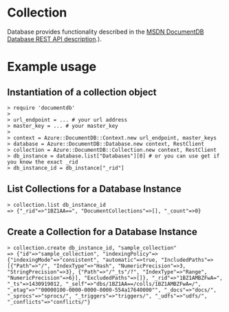 # Collection

Database provides functionality described in the [MSDN DocumentDB Database REST API description](https://msdn.microsoft.com/en-us/library/azure/dn782194.aspx).).

# Example usage

## Instantiation of a collection object
```
> require 'documentdb'
>
> url_endpoint = ... # your url address
> master_key = ... # your master_key
>
> context = Azure::DocumentDB::Context.new url_endpoint, master_keys
> database = Azure::DocumentDB::Database.new context, RestClient
> collection = Azure::DocumentDB::Collection.new context, RestClient
> db_instance = database.list["Databases"][0] # or you can use get if you know the exact _rid
> db_instance_id = db_instance["_rid"]
```

## List Collections for a Database Instance
```
> collection.list db_instance_id
=> {"_rid"=>"1BZ1AA==", "DocumentCollections"=>[], "_count"=>0}
```

## Create a Collection for a Database Instance
```
> collection.create db_instance_id, "sample_collection"
=> {"id"=>"sample_collection", "indexingPolicy"=>{"indexingMode"=>"consistent", "automatic"=>true, "IncludedPaths"=>[{"Path"=>"/", "IndexType"=>"Hash", "NumericPrecision"=>3, "StringPrecision"=>3}, {"Path"=>"/"_ts"/?", "IndexType"=>"Range", "NumericPrecision"=>6}], "ExcludedPaths"=>[]}, "_rid"=>"1BZ1AMBZFwA=", "_ts"=>1430919012, "_self"=>"dbs/1BZ1AA==/colls/1BZ1AMBZFwA=/", "_etag"=>""00000100-0000-0000-0000-554a17640000"", "_docs"=>"docs/", "_sprocs"=>"sprocs/", "_triggers"=>"triggers/", "_udfs"=>"udfs/", "_conflicts"=>"conflicts/"}
```